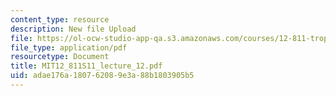```yaml
---
content_type: resource
description: New file Upload
file: https://ol-ocw-studio-app-qa.s3.amazonaws.com/courses/12-811-tropical-meteorology-spring-2011/adae176a180762089e3a88b1803905b5_MIT12_811S11_lecture_12.pdf
file_type: application/pdf
resourcetype: Document
title: MIT12_811S11_lecture_12.pdf
uid: adae176a-1807-6208-9e3a-88b1803905b5
---
```

